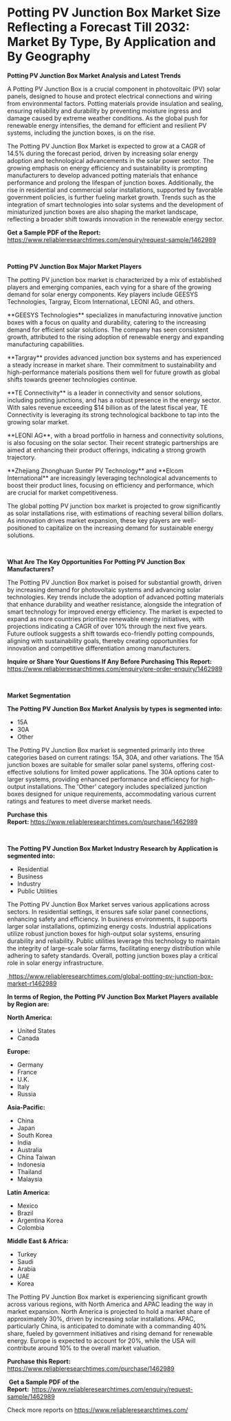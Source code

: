<p><h1>Potting PV Junction Box Market Size Reflecting a Forecast Till 2032: Market By Type, By Application and By Geography</h1></p><p><strong>Potting PV Junction Box Market Analysis and Latest Trends</strong></p>
<p><p>A Potting PV Junction Box is a crucial component in photovoltaic (PV) solar panels, designed to house and protect electrical connections and wiring from environmental factors. Potting materials provide insulation and sealing, ensuring reliability and durability by preventing moisture ingress and damage caused by extreme weather conditions. As the global push for renewable energy intensifies, the demand for efficient and resilient PV systems, including the junction boxes, is on the rise.</p><p>The Potting PV Junction Box Market is expected to grow at a CAGR of 14.5% during the forecast period, driven by increasing solar energy adoption and technological advancements in the solar power sector. The growing emphasis on energy efficiency and sustainability is prompting manufacturers to develop advanced potting materials that enhance performance and prolong the lifespan of junction boxes. Additionally, the rise in residential and commercial solar installations, supported by favorable government policies, is further fueling market growth. Trends such as the integration of smart technologies into solar systems and the development of miniaturized junction boxes are also shaping the market landscape, reflecting a broader shift towards innovation in the renewable energy sector.</p></p>
<p><strong>Get a Sample PDF of the Report:&nbsp;</strong> <a href="https://www.reliableresearchtimes.com/enquiry/request-sample/1462989?utm_campaign=2141&utm_medium=2&utm_source=Github&utm_content=ia&utm_term=13022025&utm_id=potting-pv-junction-box">https://www.reliableresearchtimes.com/enquiry/request-sample/1462989</a></p>
<p>&nbsp;</p>
<p><strong>Potting PV Junction Box Major Market Players</strong></p>
<p><p>The potting PV junction box market is characterized by a mix of established players and emerging companies, each vying for a share of the growing demand for solar energy components. Key players include GEESYS Technologies, Targray, Elcom International, LEONI AG, and others. </p><p>**GEESYS Technologies** specializes in manufacturing innovative junction boxes with a focus on quality and durability, catering to the increasing demand for efficient solar solutions. The company has seen consistent growth, attributed to the rising adoption of renewable energy and expanding manufacturing capabilities.</p><p>**Targray** provides advanced junction box systems and has experienced a steady increase in market share. Their commitment to sustainability and high-performance materials positions them well for future growth as global shifts towards greener technologies continue.</p><p>**TE Connectivity** is a leader in connectivity and sensor solutions, including potting junctions, and has a robust presence in the energy sector. With sales revenue exceeding $14 billion as of the latest fiscal year, TE Connectivity is leveraging its strong technological backbone to tap into the growing solar market.</p><p>**LEONI AG**, with a broad portfolio in harness and connectivity solutions, is also focusing on the solar sector. Their recent strategic partnerships are aimed at enhancing their product offerings, indicating a strong growth trajectory.</p><p>**Zhejiang Zhonghuan Sunter PV Technology** and **Elcom International** are increasingly leveraging technological advancements to boost their product lines, focusing on efficiency and performance, which are crucial for market competitiveness.</p><p>The global potting PV junction box market is projected to grow significantly as solar installations rise, with estimations of reaching several billion dollars. As innovation drives market expansion, these key players are well-positioned to capitalize on the increasing demand for sustainable energy solutions.</p></p>
<p>&nbsp;</p>
<p><strong>What Are The Key Opportunities For Potting PV Junction Box Manufacturers?</strong></p>
<p><p>The Potting PV Junction Box market is poised for substantial growth, driven by increasing demand for photovoltaic systems and advancing solar technologies. Key trends include the adoption of advanced potting materials that enhance durability and weather resistance, alongside the integration of smart technology for improved energy efficiency. The market is expected to expand as more countries prioritize renewable energy initiatives, with projections indicating a CAGR of over 10% through the next five years. Future outlook suggests a shift towards eco-friendly potting compounds, aligning with sustainability goals, thereby creating opportunities for innovation and competitive differentiation among manufacturers.</p></p>
<p><strong>Inquire or Share Your Questions If Any Before Purchasing This Report:</strong> <a href="https://www.reliableresearchtimes.com/enquiry/pre-order-enquiry/1462989?utm_campaign=2141&utm_medium=2&utm_source=Github&utm_content=ia&utm_term=13022025&utm_id=potting-pv-junction-box">https://www.reliableresearchtimes.com/enquiry/pre-order-enquiry/1462989</a></p>
<p>&nbsp;</p>
<p><strong>Market Segmentation</strong></p>
<p><strong>The Potting PV Junction Box Market Analysis by types is segmented into:</strong></p>
<p><ul><li>15A</li><li>30A</li><li>Other</li></ul></p>
<p><p>The Potting PV Junction Box market is segmented primarily into three categories based on current ratings: 15A, 30A, and other variations. The 15A junction boxes are suitable for smaller solar panel systems, offering cost-effective solutions for limited power applications. The 30A options cater to larger systems, providing enhanced performance and efficiency for high-output installations. The 'Other' category includes specialized junction boxes designed for unique requirements, accommodating various current ratings and features to meet diverse market needs.</p></p>
<p><strong>Purchase this Report:&nbsp;</strong><a href="https://www.reliableresearchtimes.com/purchase/1462989?utm_campaign=2141&utm_medium=2&utm_source=Github&utm_content=ia&utm_term=13022025&utm_id=potting-pv-junction-box">https://www.reliableresearchtimes.com/purchase/1462989</a></p>
<p>&nbsp;</p>
<p><strong>The Potting PV Junction Box Market Industry Research by Application is segmented into:</strong></p>
<p><ul><li>Residential</li><li>Business</li><li>Industry</li><li>Public Utilities</li></ul></p>
<p><p>The Potting PV Junction Box Market serves various applications across sectors. In residential settings, it ensures safe solar panel connections, enhancing safety and efficiency. In business environments, it supports larger solar installations, optimizing energy costs. Industrial applications utilize robust junction boxes for high-output solar systems, ensuring durability and reliability. Public utilities leverage this technology to maintain the integrity of large-scale solar farms, facilitating energy distribution while adhering to safety standards. Overall, potting junction boxes play a critical role in solar energy infrastructure.</p></p>
<p><a href="https://www.reliableresearchtimes.com/global-potting-pv-junction-box-market-r1462989?utm_campaign=2141&utm_medium=2&utm_source=Github&utm_content=ia&utm_term=13022025&utm_id=potting-pv-junction-box">&nbsp;https://www.reliableresearchtimes.com/global-potting-pv-junction-box-market-r1462989</a></p>
<p><strong>In terms of Region, the Potting PV Junction Box Market Players available by Region are:</strong></p>
<p>
    <p> <strong> North America: </strong>
        <ul>
            <li>United States</li>
            <li>Canada</li>
        </ul>
        </p> 
    <p> <strong> Europe: </strong>
        <ul>
            <li>Germany</li>
            <li>France</li>
            <li>U.K.</li>
            <li>Italy</li>
            <li>Russia</li>
        </ul>
        </p> 
    <p> <strong> Asia-Pacific: </strong>
        <ul>
            <li>China</li>
            <li>Japan</li>
            <li>South Korea</li>
            <li>India</li>
            <li>Australia</li>
            <li>China Taiwan</li>
            <li>Indonesia</li>
            <li>Thailand</li>
            <li>Malaysia</li>
        </ul>
        </p> 
    <p> <strong> Latin America: </strong>
        <ul>
            <li>Mexico</li>
            <li>Brazil</li>
            <li>Argentina Korea</li>
            <li>Colombia</li>
        </ul>
        </p> 
    <p> <strong> Middle East & Africa: </strong>
        <ul>
            <li>Turkey</li>
            <li>Saudi</li>
            <li>Arabia</li>
            <li>UAE</li>
            <li>Korea</li>
        </ul>
    </p>
    </p>
<p><p>The Potting PV Junction Box market is experiencing significant growth across various regions, with North America and APAC leading the way in market expansion. North America is projected to hold a market share of approximately 30%, driven by increasing solar installations. APAC, particularly China, is anticipated to dominate with a commanding 40% share, fueled by government initiatives and rising demand for renewable energy. Europe is expected to account for 20%, while the USA will contribute around 10% to the overall market valuation.</p></p>
<p><strong>Purchase this Report: </strong><a href="https://www.reliableresearchtimes.com/purchase/1462989?utm_campaign=2141&utm_medium=2&utm_source=Github&utm_content=ia&utm_term=13022025&utm_id=potting-pv-junction-box">https://www.reliableresearchtimes.com/purchase/1462989</a></p>
<p>&nbsp;<strong>Get a Sample PDF of the Report:&nbsp;&nbsp;</strong><a href="https://www.reliableresearchtimes.com/enquiry/request-sample/1462989?utm_campaign=2141&utm_medium=2&utm_source=Github&utm_content=ia&utm_term=13022025&utm_id=potting-pv-junction-box">https://www.reliableresearchtimes.com/enquiry/request-sample/1462989</a></p>
<p><strong></strong></p>
<p>Check more reports on <a href="https://www.reliableresearchtimes.com/?utm_campaign=2141&utm_medium=2&utm_source=Github&utm_content=ia&utm_term=13022025&utm_id=potting-pv-junction-box">https://www.reliableresearchtimes.com/</a></p>
